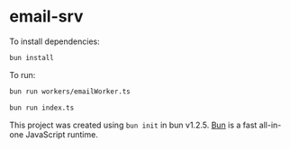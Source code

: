 # email-srv

To install dependencies:

```bash
bun install
```

To run:

```bash
bun run workers/emailWorker.ts
```


```bash
bun run index.ts
```


This project was created using `bun init` in bun v1.2.5. [Bun](https://bun.sh) is a fast all-in-one JavaScript runtime.


